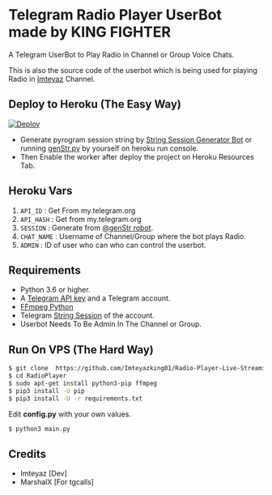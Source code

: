# Telegram  Radio Player UserBot made by KING FIGHTER

A Telegram UserBot to Play Radio in Channel or Group Voice Chats.

This is also the source code of the userbot which is being used for playing
Radio in [Imteyaz](https://t.me/AsmSafone) Channel.


## Deploy to Heroku (The Easy Way)

[![Deploy](https://www.herokucdn.com/deploy/button.svg)](https://heroku.com/deploy?template=https://github.com/Imteyazking01/Radio-Player-Live-Streaming)

- Generate pyrogram session string by [String Session Generator Bot](http://t.me/genStr_robot) 
or running [genStr.py](genStr.py) by yourself on heroku run console.
- Then Enable the worker after deploy the project on Heroku Resources Tab.


## Heroku Vars

1. `API_ID` : Get From my.telegram.org
2. `API_HASH` : Get from my.telegram.org
3. `SESSION` : Generate from [@genStr robot](http://t.me/genStr_robot).
5. `CHAT_NAME` : Username of Channel/Group where the bot plays Radio.
7. `ADMIN` : ID of user who can who can control the userbot.


## Requirements

- Python 3.6 or higher.
- A
  [Telegram API key](https://docs.pyrogram.org/intro/quickstart#enjoy-the-api)
  and a Telegram account.
- [FFmpeg Python](https://www.ffmpeg.org/)
- Telegram [String Session](http://t.me/genStr_robot) of the account.
- Userbot Needs To Be Admin In The Channel or Group.

## Run On VPS (The Hard Way)

```sh
$ git clone  https://github.com/Imteyazking01/Radio-Player-Live-Streaming
$ cd RadioPlayer
$ sudo apt-get install python3-pip ffmpeg
$ pip3 install -U pip
$ pip3 install -U -r requirements.txt
```
Edit **config.py** with your own values.

```sh
$ python3 main.py
```


## Credits

- Imteyaz [Dev]
- MarshalX [For tgcalls]
